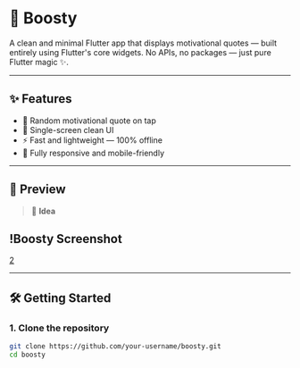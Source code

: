# 🚀 Boosty

A clean and minimal Flutter app that displays motivational quotes — built entirely using Flutter's core widgets. No APIs, no packages — just pure Flutter magic ✨.

---

## ✨ Features

- 💬 Random motivational quote on tap
- 🎯 Single-screen clean UI
- ⚡ Fast and lightweight — 100% offline
- 📱 Fully responsive and mobile-friendly

---

## 📸 Preview

> 🧠 **Idea**

## !Boosty Screenshot
[2](https://github.com/user-attachments/assets/a83d8cae-9d5f-4f09-8209-f24b3db1b414)



---

## 🛠️ Getting Started

### 1. Clone the repository

```bash
git clone https://github.com/your-username/boosty.git
cd boosty
